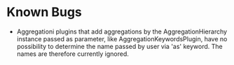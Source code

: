 # Known Bugs

* Aggregationi plugins that add aggregations by the AggregationHierarchy instance passed as parameter, like
  AggregationKeywordsPlugin, have no possibility to determine the name passed by user via 'as' keyword. The names are
  therefore currently ignored.

